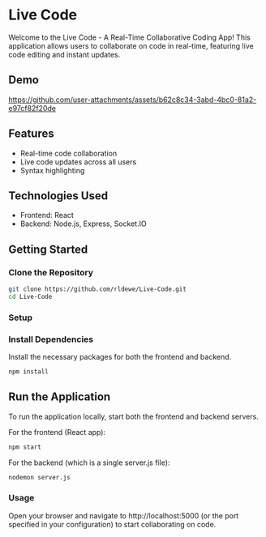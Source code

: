 

# Live Code

Welcome to the Live Code - A Real-Time Collaborative Coding App! This application allows users to collaborate on code in real-time, featuring live code editing and instant updates.

## Demo


https://github.com/user-attachments/assets/b62c8c34-3abd-4bc0-81a2-e97cf82f20de


## Features

- Real-time code collaboration
- Live code updates across all users
- Syntax highlighting

## Technologies Used

- Frontend: React
- Backend: Node.js, Express, Socket.IO

## Getting Started

### Clone the Repository

```bash
git clone https://github.com/rldewe/Live-Code.git
cd Live-Code
```
### Setup

### Install Dependencies

Install the necessary packages for both the frontend and backend.

```bash
npm install
```
## Run the Application

To run the application locally, start both the frontend and backend servers.

For the frontend (React app):

```bash
npm start
```
For the backend (which is a single server.js file):
```bash
nodemon server.js
```
### Usage
Open your browser and navigate to http://localhost:5000 (or the port specified in your configuration) to start collaborating on code.





